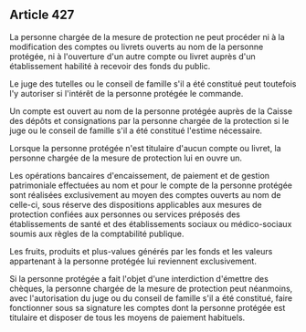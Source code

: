 Article 427
----
La personne chargée de la mesure de protection ne peut procéder ni à la
modification des comptes ou livrets ouverts au nom de la personne protégée, ni à
l'ouverture d'un autre compte ou livret auprès d'un établissement habilité à
recevoir des fonds du public.

Le juge des tutelles ou le conseil de famille s'il a été constitué peut
toutefois l'y autoriser si l'intérêt de la personne protégée le commande.

Un compte est ouvert au nom de la personne protégée auprès de la Caisse des
dépôts et consignations par la personne chargée de la protection si le juge ou
le conseil de famille s'il a été constitué l'estime nécessaire.

Lorsque la personne protégée n'est titulaire d'aucun compte ou livret, la
personne chargée de la mesure de protection lui en ouvre un.

Les opérations bancaires d'encaissement, de paiement et de gestion patrimoniale
effectuées au nom et pour le compte de la personne protégée sont réalisées
exclusivement au moyen des comptes ouverts au nom de celle-ci, sous réserve des
dispositions applicables aux mesures de protection confiées aux personnes ou
services préposés des établissements de santé et des établissements sociaux ou
médico-sociaux soumis aux règles de la comptabilité publique.

Les fruits, produits et plus-values générés par les fonds et les valeurs
appartenant à la personne protégée lui reviennent exclusivement.

Si la personne protégée a fait l'objet d'une interdiction d'émettre des chèques,
la personne chargée de la mesure de protection peut néanmoins, avec
l'autorisation du juge ou du conseil de famille s'il a été constitué, faire
fonctionner sous sa signature les comptes dont la personne protégée est
titulaire et disposer de tous les moyens de paiement habituels.
